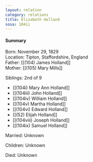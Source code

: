 ```yaml
---
layout: relation
category: relations
title: Elizabeth Holland
sosa: 104ii
---
```


#### Summary

Born: November 29, 1829
<br>Location: Tipton, Staffordshire, England
<br>Father: [[(104) James Holland]]
<br>Mother: [[(105) Mary Mills]]

Siblings: 2nd of 9

* [[(104i) Mary Ann Holland]]
* [[(104iii) John Holland]]
* [[(104iv) William Holland]]
* [[(104v) Martha Holland]]
* [[(104vi) Edward Holland]]
* [[(52) Elijah Holland]]
* [[(104viii) Joseph Holland]]
* [[(104ix) Samuel Holland]]

Married: Unknown

Children: Unknown

Died: Unknown

<br>
